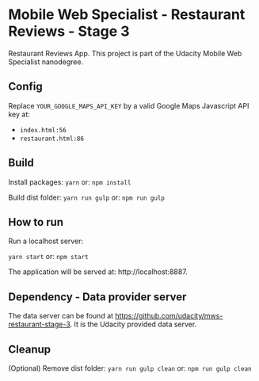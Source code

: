 # Mobile Web Specialist - Restaurant Reviews - Stage 3

Restaurant Reviews App. This project is part of the Udacity Mobile Web Specialist nanodegree.

## Config

Replace `YOUR_GOOGLE_MAPS_API_KEY` by a valid Google Maps Javascript API key at:

- `index.html:56`
- `restaurant.html:86`

## Build

Install packages:
`yarn`
or:
`npm install`

Build dist folder:
`yarn run gulp`
or:
`npm run gulp`

## How to run

Run a localhost server:

`yarn start`
or:
`npm start`

The application will be served at: http://localhost:8887.

## Dependency - Data provider server

The data server can be found at https://github.com/udacity/mws-restaurant-stage-3. It is the Udacity provided data server.

## Cleanup

(Optional) Remove dist folder:
`yarn run gulp clean`
or:
`npm run gulp clean`
